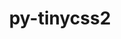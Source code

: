 ---
title: "py-tinycss2"
layout: cache
categories: [package, develop-2024-06-02]
meta: {"versions": ["1.2.1"], "compilers": ["gcc@=11.1.0", "gcc@=11.4.0", "gcc@=9.4.0", "oneapi@=2024.0.0"], "oss": ["ubuntu20.04", "ubuntu22.04"], "platforms": ["linux"], "targets": ["neoverse_v1", "neoverse_v2", "ppc64le", "x86_64_v3"], "stacks": ["data-vis-sdk", "e4s", "e4s-neoverse-v2", "e4s-neoverse_v1", "e4s-oneapi", "e4s-power", "root"], "num_specs": 8, "num_specs_by_stack": {"e4s-power": 1, "root": 8, "data-vis-sdk": 2, "e4s-neoverse_v1": 1, "e4s-neoverse-v2": 1, "e4s": 2, "e4s-oneapi": 1}}
spec_details: [{"hash": "snpal7btamm5rwdike23ffbydcbfp44y", "compiler": "gcc@=9.4.0", "versions": ["1.2.1"], "os": "ubuntu20.04", "platform": "linux", "target": "ppc64le", "variants": ["build_system=python_pip"], "stacks": ["e4s-power", "root"], "size": "-", "tarball": "https://binaries.spack.io/releases/develop-2024-06-02/build_cache/linux-ubuntu20.04-ppc64le/gcc-9.4.0/py-tinycss2-1.2.1/linux-ubuntu20.04-ppc64le-gcc-9.4.0-py-tinycss2-1.2.1-snpal7btamm5rwdike23ffbydcbfp44y.spack"}, {"hash": "2ucg762dtblcupbjnvnni2zni44f43ej", "compiler": "gcc@=11.1.0", "versions": ["1.2.1"], "os": "ubuntu20.04", "platform": "linux", "target": "x86_64_v3", "variants": ["build_system=python_pip"], "stacks": ["root", "data-vis-sdk"], "size": "-", "tarball": "https://binaries.spack.io/releases/develop-2024-06-02/build_cache/linux-ubuntu20.04-x86_64_v3/gcc-11.1.0/py-tinycss2-1.2.1/linux-ubuntu20.04-x86_64_v3-gcc-11.1.0-py-tinycss2-1.2.1-2ucg762dtblcupbjnvnni2zni44f43ej.spack"}, {"hash": "zzl6lav2drgpyyregq6vvjyockqqbvfz", "compiler": "gcc@=11.1.0", "versions": ["1.2.1"], "os": "ubuntu20.04", "platform": "linux", "target": "x86_64_v3", "variants": ["build_system=python_pip"], "stacks": ["root", "data-vis-sdk"], "size": "-", "tarball": "https://binaries.spack.io/releases/develop-2024-06-02/build_cache/linux-ubuntu20.04-x86_64_v3/gcc-11.1.0/py-tinycss2-1.2.1/linux-ubuntu20.04-x86_64_v3-gcc-11.1.0-py-tinycss2-1.2.1-zzl6lav2drgpyyregq6vvjyockqqbvfz.spack"}, {"hash": "vxkgzikmuvkv5roimrjirj44mkvegtuw", "compiler": "gcc@=11.4.0", "versions": ["1.2.1"], "os": "ubuntu22.04", "platform": "linux", "target": "neoverse_v1", "variants": ["build_system=python_pip"], "stacks": ["e4s-neoverse_v1", "root"], "size": "-", "tarball": "https://binaries.spack.io/releases/develop-2024-06-02/build_cache/linux-ubuntu22.04-neoverse_v1/gcc-11.4.0/py-tinycss2-1.2.1/linux-ubuntu22.04-neoverse_v1-gcc-11.4.0-py-tinycss2-1.2.1-vxkgzikmuvkv5roimrjirj44mkvegtuw.spack"}, {"hash": "ouvl5be7gej6yvkfkhnv77wazdwz7wxb", "compiler": "gcc@=11.4.0", "versions": ["1.2.1"], "os": "ubuntu22.04", "platform": "linux", "target": "neoverse_v2", "variants": ["build_system=python_pip"], "stacks": ["e4s-neoverse-v2", "root"], "size": "-", "tarball": "https://binaries.spack.io/releases/develop-2024-06-02/build_cache/linux-ubuntu22.04-neoverse_v2/gcc-11.4.0/py-tinycss2-1.2.1/linux-ubuntu22.04-neoverse_v2-gcc-11.4.0-py-tinycss2-1.2.1-ouvl5be7gej6yvkfkhnv77wazdwz7wxb.spack"}, {"hash": "4f3y24kvkn5zg3fb56m33a64fr2tlted", "compiler": "gcc@=11.4.0", "versions": ["1.2.1"], "os": "ubuntu22.04", "platform": "linux", "target": "x86_64_v3", "variants": ["build_system=python_pip"], "stacks": ["root", "e4s"], "size": "-", "tarball": "https://binaries.spack.io/releases/develop-2024-06-02/build_cache/linux-ubuntu22.04-x86_64_v3/gcc-11.4.0/py-tinycss2-1.2.1/linux-ubuntu22.04-x86_64_v3-gcc-11.4.0-py-tinycss2-1.2.1-4f3y24kvkn5zg3fb56m33a64fr2tlted.spack"}, {"hash": "zv7qtv67afdt2t6daq3y45j57oppmc6r", "compiler": "gcc@=11.4.0", "versions": ["1.2.1"], "os": "ubuntu22.04", "platform": "linux", "target": "x86_64_v3", "variants": ["build_system=python_pip"], "stacks": ["root", "e4s"], "size": "-", "tarball": "https://binaries.spack.io/releases/develop-2024-06-02/build_cache/linux-ubuntu22.04-x86_64_v3/gcc-11.4.0/py-tinycss2-1.2.1/linux-ubuntu22.04-x86_64_v3-gcc-11.4.0-py-tinycss2-1.2.1-zv7qtv67afdt2t6daq3y45j57oppmc6r.spack"}, {"hash": "72usnznj6trfksijnkhlm7wkmaaxqxwy", "compiler": "oneapi@=2024.0.0", "versions": ["1.2.1"], "os": "ubuntu22.04", "platform": "linux", "target": "x86_64_v3", "variants": ["build_system=python_pip"], "stacks": ["root", "e4s-oneapi"], "size": "-", "tarball": "https://binaries.spack.io/releases/develop-2024-06-02/build_cache/linux-ubuntu22.04-x86_64_v3/oneapi-2024.0.0/py-tinycss2-1.2.1/linux-ubuntu22.04-x86_64_v3-oneapi-2024.0.0-py-tinycss2-1.2.1-72usnznj6trfksijnkhlm7wkmaaxqxwy.spack"}]
---